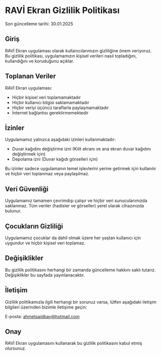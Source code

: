 # RAVİ Ekran Gizlilik Politikası

Son güncelleme tarihi: 30.01.2025

## Giriş
RAVİ Ekran uygulaması olarak kullanıcılarımızın gizliliğine önem veriyoruz. Bu gizlilik politikası, uygulamamızın kişisel verileri nasıl topladığını, kullandığını ve koruduğunu açıklar.

## Toplanan Veriler
RAVİ Ekran uygulaması:
- Hiçbir kişisel veri toplamamaktadır
- Hiçbir kullanıcı bilgisi saklamamaktadır
- Hiçbir veriyi üçüncü taraflarla paylaşmamaktadır
- İnternet bağlantısı gerektirmemektedir

## İzinler
Uygulamamız yalnızca aşağıdaki izinleri kullanmaktadır:
- Duvar kağıdını değiştirme izni (Kilit ekranı ve ana ekran duvar kağıdını değiştirmek için)
- Depolama izni (Duvar kağıdı görselleri için)

Bu izinler sadece uygulamanın temel işlevlerini yerine getirmek için kullanılır ve hiçbir veri toplanmaz veya paylaşılmaz.

## Veri Güvenliği
Uygulamamız tamamen çevrimdışı çalışır ve hiçbir veri sunucularımızda saklanmaz. Tüm veriler (hadisler ve görseller) yerel olarak cihazınızda bulunur.

## Çocukların Gizliliği
Uygulamamız çocuklar da dahil olmak üzere her yaştan kullanıcı için uygundur ve hiçbir kişisel veri toplamaz.

## Değişiklikler
Bu gizlilik politikasını herhangi bir zamanda güncelleme hakkını saklı tutarız. Değişiklikler bu sayfada yayınlanacaktır.

## İletişim
Gizlilik politikamızla ilgili herhangi bir sorunuz varsa, lütfen aşağıdaki iletişim bilgileri üzerinden bizimle iletişime geçin:

E-posta: ahmetsaidbay@hotmail.com

## Onay
RAVİ Ekran uygulamasını kullanarak bu gizlilik politikasını kabul etmiş olursunuz.
